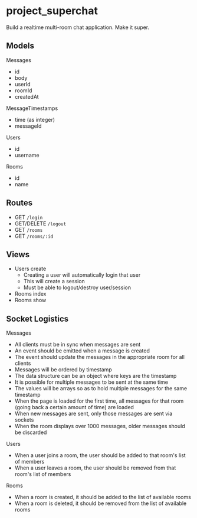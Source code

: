 # project_superchat
Build a realtime multi-room chat application. Make it super.


## Models

Messages

- id
- body
- userId
- roomId
- createdAt


MessageTimestamps

- time (as integer)
- messageId


Users

- id
- username


Rooms

- id
- name


## Routes

- GET `/login`
- GET/DELETE `/logout`
- GET `/rooms`
- GET `/rooms/:id`


## Views

- Users create
    - Creating a user will automatically login that user
    - This will create a session
    - Must be able to logout/destroy user/session
- Rooms index
- Rooms show


## Socket Logistics

Messages

- All clients must be in sync when messages are sent
- An event should be emitted when a message is created
- The event should update the messages in the appropriate room for all clients
- Messages will be ordered by timestamp
- The data structure can be an object where keys are the timestamp
- It is possible for multiple messages to be sent at the same time
- The values will be arrays so as to hold multiple messages for the same timestamp
- When the page is loaded for the first time, all messages for that room (going back a certain amount of time) are loaded
- When new messages are sent, only those messages are sent via sockets
- When the room displays over 1000 messages, older messages should be discarded


Users

- When a user joins a room, the user should be added to that room's list of members
- When a user leaves a room, the user should be removed from that room's list of members


Rooms

- When a room is created, it should be added to the list of available rooms
- When a room is deleted, it should be removed from the list of available rooms






